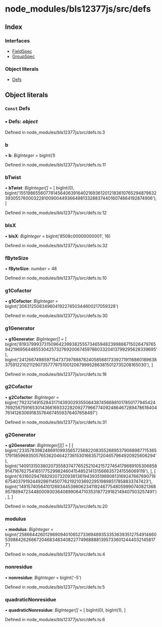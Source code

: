# node\_modules/bls12377js/src/defs

## Index

### Interfaces

* [FieldSpec]()
* [GroupSpec]()

### Object literals

* [Defs](_node_modules_bls12377js_src_defs_.md#const-defs)

## Object literals

### `Const` Defs

### ▪ **Defs**: _object_

Defined in node\_modules/bls12377js/src/defs.ts:3

### b

• **b**: _BigInteger_ = bigInt\(1\)

Defined in node\_modules/bls12377js/src/defs.ts:11

### bTwist

• **bTwist**: _BigInteger\[\]_ = \[ bigInt\(0\), bigInt\('155198655607781456406391640216936120121836107652948796323930557600032281009004493664981332883744016074664192874906'\), \]

Defined in node\_modules/bls12377js/src/defs.ts:12

### blsX

• **blsX**: _BigInteger_ = bigInt\('8508c00000000001', 16\)

Defined in node\_modules/bls12377js/src/defs.ts:32

### fByteSize

• **fByteSize**: _number_ = 48

Defined in node\_modules/bls12377js/src/defs.ts:10

### g1Cofactor

• **g1Cofactor**: _BigInteger_ = bigInt\('30631250834960419227450344600217059328'\)

Defined in node\_modules/bls12377js/src/defs.ts:30

### g1Generator

• **g1Generator**: _BigInteger\[\]_ = \[ bigInt\('81937999373150964239938255573465948239988671502647976594219695644855304257327692006745978603320413799295628339695'\), bigInt\('241266749859715473739788878240585681733927191168601896383759122102112907357779751001206799952863815012735208165030'\), \]

Defined in node\_modules/bls12377js/src/defs.ts:16

### g2Cofactor

• **g2Cofactor**: _BigInteger_ = bigInt\('7923214915284317143930293550643874566881017850177945424769256759165301436616933228209277966774092486467289478618404761412630691835764674559376407658497'\)

Defined in node\_modules/bls12377js/src/defs.ts:31

### g2Generator

• **g2Generator**: _BigInteger\[\]\[\]_ = \[ \[ bigInt\('233578398248691099356572568220835526895379068987715365179118596935057653620464273615301663571204657964920925606294'\), bigInt\('140913150380207355837477652521042157274541796891053068589147167627541651775299824604154852141315666357241556069118'\), \], \[ bigInt\('63160294768292073209381361943935198908131692476676907196754037919244929611450776219210369229519898517858833747423'\), bigInt\('149157405641012693445398062341192467754805999074082136895788947234480009303640899064710353187729182149407503257491'\), \], \]

Defined in node\_modules/bls12377js/src/defs.ts:20

### modulus

• **modulus**: _BigInteger_ = bigInt\('258664426012969094010652733694893533536393512754914660539884262666720468348340822774968888139573360124440321458177'\)

Defined in node\_modules/bls12377js/src/defs.ts:4

### nonresidue

• **nonresidue**: _BigInteger_ = bigInt\('-5'\)

Defined in node\_modules/bls12377js/src/defs.ts:5

### quadraticNonresidue

• **quadraticNonresidue**: _BigInteger\[\]_ = \[ bigInt\(0\), bigInt\(1\), \]

Defined in node\_modules/bls12377js/src/defs.ts:6

